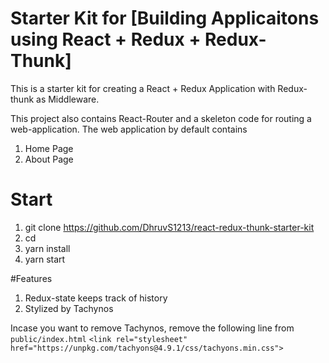 # Starter Kit for [Building Applicaitons using React + Redux + Redux-Thunk]

This is a starter kit for creating a React + Redux Application with Redux-thunk as Middleware.

This project also contains React-Router and a skeleton code for routing a web-application. The web application by default contains
1. Home Page
2. About Page

# Start
1. git clone https://github.com/DhruvS1213/react-redux-thunk-starter-kit <my-project-name>
2. cd <my-project-name>
3. yarn install
4. yarn start

#Features
1. Redux-state keeps track of history
2. Stylized by Tachynos 

Incase you want to remove Tachynos, remove the following line from `public/index.html`
`<link rel="stylesheet" href="https://unpkg.com/tachyons@4.9.1/css/tachyons.min.css">`